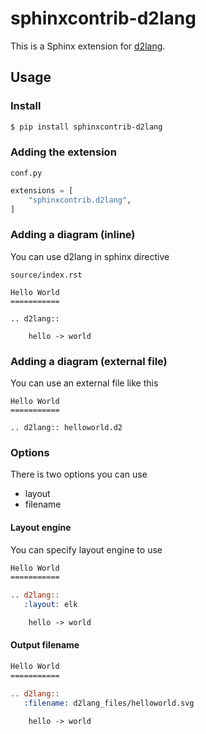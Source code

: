# sphinxcontrib-d2lang

This is a Sphinx extension for [d2lang](https://d2lang.com/). 

## Usage

### Install

```bash
$ pip install sphinxcontrib-d2lang
```

### Adding the extension

`conf.py`

```python
extensions = [
    "sphinxcontrib.d2lang",
]
```

### Adding a diagram (inline)

You can use d2lang in sphinx directive

`source/index.rst`

```
Hello World
===========

.. d2lang::

    hello -> world
```


### Adding a diagram (external file)

You can use an external file like this

```
Hello World
===========

.. d2lang:: helloworld.d2

```

### Options

There is two options you can use

- layout
- filename

#### Layout engine

You can specify layout engine to use

```rest
Hello World
===========

.. d2lang::
   :layout: elk

    hello -> world
```

#### Output filename

```rest
Hello World
===========

.. d2lang::
   :filename: d2lang_files/helloworld.svg

    hello -> world
```


